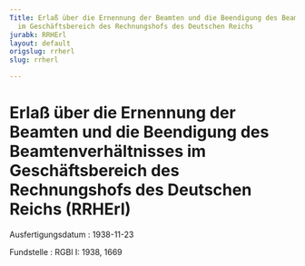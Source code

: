 ```yaml
---
Title: Erlaß über die Ernennung der Beamten und die Beendigung des Beamtenverhältnisses
  im Geschäftsbereich des Rechnungshofs des Deutschen Reichs
jurabk: RRHErl
layout: default
origslug: rrherl
slug: rrherl

---
```


# Erlaß über die Ernennung der Beamten und die Beendigung des Beamtenverhältnisses im Geschäftsbereich des Rechnungshofs des Deutschen Reichs (RRHErl)

Ausfertigungsdatum
:   1938-11-23

Fundstelle
:   RGBl I: 1938, 1669

